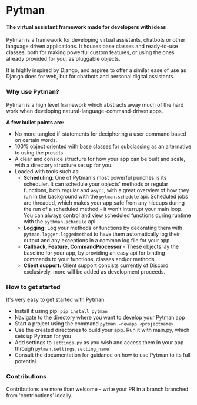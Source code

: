 # Pytman 
#### The virtual assistant framework made for developers with ideas

Pytman is a framework for developing virtual assistants, chatbots or other language driven applications. 
It houses base classes and ready-to-use classes, both for making powerful custom features, or using the 
ones already provided for you, as pluggable objects. 

It is highly inspired by Django, and aspires to offer a similar ease of use as Django does for web, but
for chatbots and personal digital assistants.



### Why use Pytman?

Pytman is a high level framework which abstracts away much of the hard work when developing natural-language-command-driven apps. 

**A few bullet points are:**

* No more tangled if-statements for deciphering a user command based on certain words. 
* 100% object oriented with base classes for subclassing as an alternative to using the presets.
* A clear and consice structure for how your app can be built and scale, with a directory structure set up for you.
* Loaded with tools such as:
  * **Scheduling**: One of Pytman's most powerful punches is its scheduler. It can schedule your objects' methods or regular functions, both regular and `async`, with a great overview of how they run in the background with the `pytman.schedule` api. Scheduled jobs are threaded, which makes your app safe from any hiccups during the run of a scheduled method - it won't interrupt your main loop. You can always control and view scheduled functions during runtime with the `pythman.schedule` api
  * **Logging:** Log your methods or functions by decorating them with `pytman.logger.loggedmethod` to have them automatically log their output and any exceptions in a common log file for your app
  * **Callback, Feature, CommandProcessor** -  These objects lay the baseline for your app, by providing an easy api for binding commands to your functions, classes and/or methods.
  * **Client support:** Client support concists currently of Discord exclusively, more will be added as development proceeds.



### How to get started

It's very easy to get started with Pytman. 

* Install it using pip: `pip install pytman`
* Navigate to the directory where you want to develop your Pytman app
* Start a project using the command `pytman -newapp <projectname>`
* Use the created directories to build your app. Run it with main.py, which sets up Pytman for you
* Add settings to `settings.py` as you wish and access them in your app through `pytman.settings.setting_name` 
* Consult the documentation for guidance on how to use Pytman to its full potential.



### Contributions

Contributions are more than welcome - write your PR in a branch branched from 'contributions' ideally.



